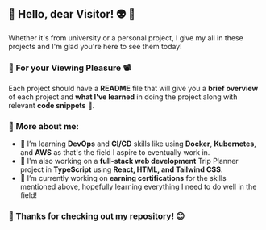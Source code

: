 ## :milky_way: Hello, dear Visitor! :alien: :wave:	##
Whether it's from university or a personal project, I give my all in these projects and I'm glad you're here to see them today!
### :popcorn: For your Viewing Pleasure :film_projector:
Each project should have a **README** file that will give you a **brief overview** of each project and **what I've learned** in doing the project along with relevant **code snippets** :page_facing_up:.

### :paperclip: More about me: 
- 🌱 I’m learning **DevOps** and **CI/CD** skills like using **Docker**, **Kubernetes**, and **AWS** as that's the field I aspire to eventually work in.
- :hammer: I'm also working on a **full-stack web development** Trip Planner project in **TypeScript** using **React, HTML, and Tailwind CSS**.
- :scroll: I’m currently working on **earning certifications** for the skills mentioned above, hopefully learning everything I need to do well in the field!

### :star2: Thanks for checking out my repository! :blush:
<!--
**chris-46/chris-46** is a ✨ _special_ ✨ repository because its `README.md` (this file) appears on your GitHub profile.

